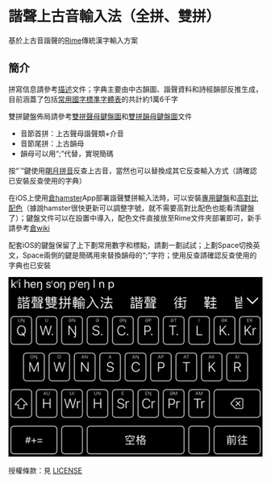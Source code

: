 # 諧聲上古音輸入法（全拼、雙拼）

基於上古音諧聲的[Rime](https://rime.im)傳統漢字輸入方案

## 簡介

拼寫信息請參考[描述](src/description.md)文件；字典主要由中古韻圖、諧聲資料和詩經韻部反推生成，目前涵蓋了包括[常用國字標準字體表](https://language.moe.gov.tw/001/Upload/Files/site_content/download/mandr/教育部4808個常用字說明.pdf)的共計約1萬6千字

雙拼鍵盤佈局請參考[雙拼聲母鍵盤圖](src/double_first_letter(consonant+medial).txt)和[雙拼韻母鍵盤圖](src/double_second_letter(rhyme).txt)文件
* 音節首拼：上古聲母諧聲類+介音
* 音節尾拼：上古韻母
* 韻母可以用“;”代替，實現簡碼

按“`”鍵使用[朙月拼音](https://github.com/rime/rime-luna-pinyin)反查上古音，當然也可以替換成其它反查輸入方式（請確認已安裝反查使用的字典）

在iOS上使用[倉hamster](https://github.com/imfuxiao/Hamster)App部署諧聲雙拼輸入法時，可以安裝[專用鍵盤](hamster_supplements/clear_keyboard.custom.yaml)和[高對比配色](hamster_supplements/hamster_color_schemas.custom.yaml)（據說hamster很快更新可以調整字號，就不需要高對比配色也能看清鍵盤了）；鍵盤文件可以在設置中導入，配色文件直接放至Rime文件夾部署即可，新手請參考[倉wiki](https://github.com/imfuxiao/Hamster/wiki)

配套iOS的鍵盤保留了上下劃常用數字和標點，請劃一劃試試；上劃Space切換英文，Space兩側的鍵是簡碼用來替換韻母的“;”字符；使用反查請確認反查使用的字典也已安裝

![iOS倉輸入法截圖](hamster_supplements/screenshot.jpeg)

授權條款：見 [LICENSE](LICENSE.txt)
